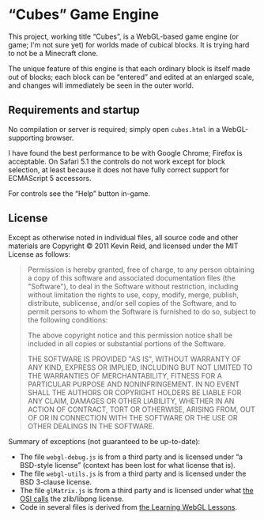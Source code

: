 “Cubes” Game Engine
===================

This project, working title “Cubes”, is a WebGL-based game engine (or game; I'm not sure yet) for worlds made of cubical blocks. It is trying hard to not be a Minecraft clone.

The unique feature of this engine is that each ordinary block is itself made out of blocks; each block can be “entered” and edited at an enlarged scale, and changes will immediately be seen in the outer world.

Requirements and startup
------------------------

No compilation or server is required; simply open `cubes.html` in a WebGL-supporting browser.

I have found the best performance to be with Google Chrome; Firefox is acceptable. On Safari 5.1 the controls do not work except for block selection, at least because it does not have fully correct support for ECMAScript 5 accessors.

For controls see the “Help” button in-game.

License
-------

Except as otherwise noted in individual files, all source code and other materials are Copyright © 2011 Kevin Reid, and licensed under the MIT License as follows:

> Permission is hereby granted, free of charge, to any person obtaining a copy of this software and associated documentation files (the "Software"), to deal in the Software without restriction, including without limitation the rights to use, copy, modify, merge, publish, distribute, sublicense, and/or sell copies of the Software, and to permit persons to whom the Software is furnished to do so, subject to the following conditions:
> 
> The above copyright notice and this permission notice shall be included in all copies or substantial portions of the Software.
> 
> THE SOFTWARE IS PROVIDED "AS IS", WITHOUT WARRANTY OF ANY KIND, EXPRESS OR IMPLIED, INCLUDING BUT NOT LIMITED TO THE WARRANTIES OF MERCHANTABILITY, FITNESS FOR A PARTICULAR PURPOSE AND NONINFRINGEMENT. IN NO EVENT SHALL THE AUTHORS OR COPYRIGHT HOLDERS BE LIABLE FOR ANY CLAIM, DAMAGES OR OTHER LIABILITY, WHETHER IN AN ACTION OF CONTRACT, TORT OR OTHERWISE, ARISING FROM, OUT OF OR IN CONNECTION WITH THE SOFTWARE OR THE USE OR OTHER DEALINGS IN THE SOFTWARE.

Summary of exceptions (not guaranteed to be up-to-date):

* The file `webgl-debug.js` is from a third party and is licensed under “a BSD-style license” (context has been lost for what license that is).
* The file `webgl-utils.js` is from a third party and is licensed under the BSD 3-clause license.
* The file `glMatrix.js` is from a third party and is licensed under what [the OSI calls](http://www.opensource.org/licenses/Zlib) the zlib/libpng license.
* Code in several files is derived from [the Learning WebGL Lessons](http://learningwebgl.com/blog/?page_id=1217).